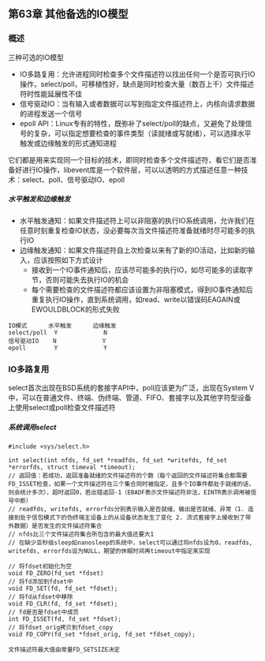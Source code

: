 ## 第63章 其他备选的IO模型

### 概述

三种可选的IO模型

* IO多路复用：允许进程同时检查多个文件描述符以找出任何一个是否可执行IO操作，select/poll，可移植性好，缺点是同时检查大量（数百上千）文件描述符时性能延展性不佳
* 信号驱动IO：当有输入或者数据可以写到指定文件描述符上，内核向请求数据的进程发送一个信号
* epoll API：Linux专有的特性，既弥补了select/poll的缺点，又避免了处理信号的复杂，可以指定想要检查的事件类型（读就绪或写就绪），可以选择水平触发或边缘触发的形式通知进程

它们都是用来实现同一个目标的技术，即同时检查多个文件描述符，看它们是否准备好进行IO操作，libevent库是一个软件层，可以以透明的方式描述任意一种技术：select、poll、信号驱动IO、epoll

##### 水平触发和边缘触发

* 水平触发通知：如果文件描述符上可以非阻塞的执行IO系统调用，允许我们在任意时刻重复检查IO状态，没必要每次当文件描述符准备就绪时尽可能多的执行IO
* 边缘触发通知：如果文件描述符自上次检查以来有了新的IO活动，比如新的输入，应该按照如下方式设计
  * 接收到一个IO事件通知后，应该尽可能多的执行IO，如尽可能多的读取字节，否则可能失去执行IO的机会
  * 每个需要检查的文件描述符都应该设置为非阻塞模式，得到IO事件通知后重复执行IO操作，直到系统调用，如read、write以错误码EAGAIN或EWOULDBLOCK的形式失败

```
IO模式      水平触发      边缘触发
select/poll  Y             N
信号驱动IO    N             Y
epoll        Y             Y
```

### IO多路复用

select首次出现在BSD系统的套接字API中，poll应该更为广泛，出现在System V中，可以在普通文件、终端、伪终端、管道、FIFO、套接字以及其他字符型设备上使用select或poll检查文件描述符

##### 系统调用select

```
#include <sys/select.h>

int select(int nfds, fd_set *readfds, fd_set *writefds, fd_set *errorfds, struct timeval *timeout);
// 返回值：若成功，返回准备就绪的文件描述符的个数（每个返回的文件描述符集合都需要FD_ISSET检查，如果一个文件描述符在三个集合同时被指定，且多个IO事件都处于就绪的话，则会统计多次），超时返回0，若出错返回-1（EBADF表示文件描述符非法，EINTR表示调用被信号中断）
// readfds, writefds, errorfds分别表示输入是否就绪、输出是否就绪、异常（1. 连接到处于信包模式下的伪终端主设备上的从设备状态发生了变化 2. 流式套接字上接收到了带外数据）是否发生的文件描述符集合
// nfds比三个文件描述符集合所包含的最大值还要大1
// 在缺少亚秒级sleep如nanosleep的系统中，select可以通过将nfds设为0，readfds, writefds, errorfds设为NULL，期望的休眠时间再timeout中指定来实现
```

```
// 将fdset初始化为空
void FD_ZERO(fd_set *fdset)
// 将fd添加到fdset中
void FD_SET(fd, fd_set *fdset);
// 将fd从fdset中移除
void FD_CLR(fd, fd_set *fdset);
// fd是否是fdset中成员
int FD_ISSET(fd, fd_set *fdset);
// 将fdset_orig拷贝到fdset_copy
void FD_COPY(fd_set *fdset_orig, fd_set *fdset_copy);

文件描述符最大值由常量FD_SETSIZE决定
```

